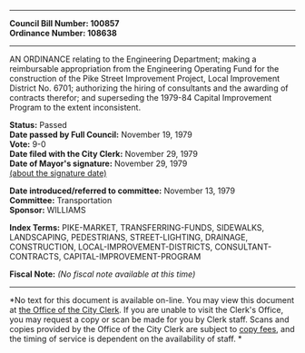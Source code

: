 * * * * *  
  
**Council Bill Number: [](#h0)[](#h2)100857**   
**Ordinance Number: 108638**  
  
* * * * *  
  
AN ORDINANCE relating to the Engineering Department; making a reimbursable appropriation from the Engineering Operating Fund for the construction of the Pike Street Improvement Project, Local Improvement District No. 6701; authorizing the hiring of consultants and the awarding of contracts therefor; and superseding the 1979-84 Capital Improvement Program to the extent inconsistent.  
  
**Status:** Passed   
**Date passed by Full Council:** November 19, 1979   
**Vote:** 9-0   
**Date filed with the City Clerk:** November 29, 1979   
**Date of Mayor's signature:** November 29, 1979   
[(about the signature date)](/~public/approvaldate.htm)   
  
  
**Date introduced/referred to committee:** November 13, 1979   
**Committee:** Transportation   
**Sponsor:** WILLIAMS   
  
**Index Terms:** PIKE-MARKET, TRANSFERRING-FUNDS, SIDEWALKS, LANDSCAPING, PEDESTRIANS, STREET-LIGHTING, DRAINAGE, CONSTRUCTION, LOCAL-IMPROVEMENT-DISTRICTS, CONSULTANT-CONTRACTS, CAPITAL-IMPROVEMENT-PROGRAM  
  
**Fiscal Note:** *(No fiscal note available at this time)*  
  
* * * * *  
  
*No text for this document is available on-line. You may view this document at [the Office of the City Clerk](http://www.seattle.gov/leg/clerk/contactUs.htm). If you are unable to visit the Clerk's Office, you may request a copy or scan be made for you by Clerk staff. Scans and copies provided by the Office of the City Clerk are subject to [copy fees](http://clerk.seattle.gov/~public/clerkfees.htm), and the timing of service is dependent on the availability of staff. *  
  
  
